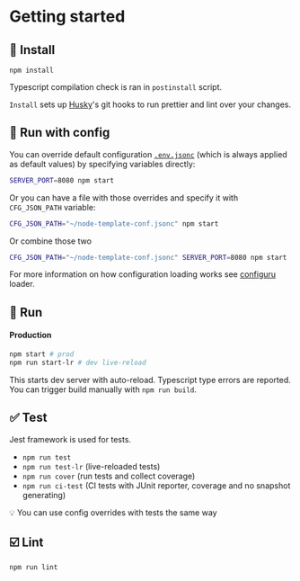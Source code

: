# Getting started

## 🌱 Install

```
npm install
```

Typescript compilation check is ran in `postinstall` script.

`Install` sets up [Husky](https://www.npmjs.com/package/husky)'s git hooks to run prettier and lint over your changes.

## 🔧 Run with config

You can override default configuration [`.env.jsonc`](../.env.jsonc) (which is always applied as default values) by specifying variables directly:

```bash
SERVER_PORT=8080 npm start
```

Or you can have a file with those overrides and specify it with `CFG_JSON_PATH` variable:

```bash
CFG_JSON_PATH="~/node-template-conf.jsonc" npm start
```

Or combine those two

```bash
CFG_JSON_PATH="~/node-template-conf.jsonc" SERVER_PORT=8080 npm start
```

For more information on how configuration loading works see [configuru](https://github.com/AckeeCZ/configuru) loader.

## 🚀 Run

#### Production

```bash
npm start # prod
npm run start-lr # dev live-reload
```

This starts dev server with auto-reload. Typescript type errors are reported. You can trigger build manually with `npm run build`.

## ✅ Test

Jest framework is used for tests.

- `npm run test`
- `npm run test-lr` (live-reloaded tests)
- `npm run cover` (run tests and collect coverage)
- `npm run ci-test` (CI tests with JUnit reporter, coverage and no snapshot generating)

💡 You can use config overrides with tests the same way

## ☑️ Lint

```
npm run lint
```
